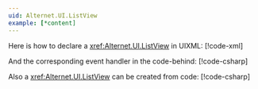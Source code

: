 ```yaml
---
uid: Alternet.UI.ListView
example: [*content]
---
```


Here is how to declare a <xref:Alternet.UI.ListView> in UIXML:
[!code-xml[](examples/ExampleWindow.uixml#CreateUixmlDeclaration)]

And the corresponding event handler in the code-behind:
[!code-csharp[](examples/ExampleWindow.uixml.cs#ListViewEventHandler)]

Also a <xref:Alternet.UI.ListView> can be created from code:
[!code-csharp[](examples/ExampleWindow.uixml.cs#ListViewCSharpCreation)]
